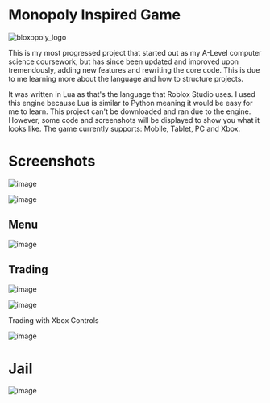 # Monopoly Inspired Game

![bloxopoly_logo](https://github.com/ryanmillard/Monopoly-Remake/assets/110338235/2d1b5c53-9a54-44f5-837f-742d10478345)

This is my most progressed project that started out as my A-Level computer science coursework, but has since been updated and improved upon tremendously, adding new features and rewriting the core code. This is due to me learning more about the language and how to structure projects.

It was written in Lua as that's the language that Roblox Studio uses. I used this engine because Lua is similar to Python meaning it would be easy for me to learn. This project can't be downloaded and ran due to the engine. However, some code and screenshots will be displayed to show you what it looks like. The game currently supports: Mobile, Tablet, PC and Xbox.

# Screenshots

![image](https://github.com/ryanmillard/Monopoly-Remake/assets/110338235/edb4aa0a-571c-4485-a09d-23dbd934ac67)

![image](https://github.com/ryanmillard/Monopoly-Remake/assets/110338235/6c4f5708-4470-4951-a532-f18b87e254ec)

## Menu

![image](https://github.com/ryanmillard/Monopoly-Remake/assets/110338235/93236e80-cbf6-4cea-b1c1-5e70325558c1)

## Trading

![image](https://github.com/ryanmillard/Monopoly-Remake/assets/110338235/df958e3e-65e6-44a7-865f-65deb08c4123)

![image](https://github.com/ryanmillard/Monopoly-Remake/assets/110338235/ca5f3be2-e787-450b-8111-9b662117b7f8)

Trading with Xbox Controls

![image](https://github.com/ryanmillard/Monopoly-Remake/assets/110338235/d30310e6-6892-43b8-9c21-c87cfe549430)

# Jail

![image](https://github.com/ryanmillard/Monopoly-Remake/assets/110338235/c5e841b2-e2be-4b5a-845c-3fcaa018a620)
